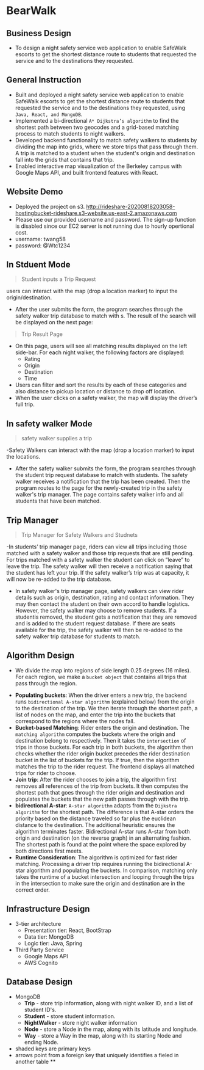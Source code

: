 # BearWalk

## Business Design
- To design a night safety service web application to enable SafeWalk escorts to get the shortest distance route to
students that requested the service and to the destinations they requested.


## General Instruction
- Built and deployed a night safety service web application to enable SafeWalk escorts to get the shortest distance route to
students that requested the service and to the destinations they requested, using `Java, React, and MongoDB`.
- Implemented a bi-directional `A* Dijkstra’s algorithm` to find the shortest path between two geocodes and a grid-based matching process
to match students to night walkers. 
- Developed backend functionality to match safety walkers to students by dividing the map into grids, where we store trips that pass through them. 
A trip is matched to a student when the student's origin and destination fall into the grids that contains that trip.
- Enabled interactive map visualization of the Berkeley campus with Google Maps API, and built frontend features with React.

## Website Demo
- Deployed the project on s3. http://rideshare-20200818203058-hostingbucket-rideshare.s3-website.us-east-2.amazonaws.com
- Please use our provided username and password. The sign-up function is disabled since our EC2 server is not running due to hourly opertional cost. 
- username: twang58
- password: @Wtc1234

## In Stduent Mode
> Student inputs a Trip Request

 users can interact with the map (drop a location marker) to input the origin/destination.
- After the user submits the form, the program searches through the safety walker trip database to match with 
s. The result of the search will be displayed on the next page:
> Trip Result Page


- On this page, users will see all matching results displayed on the left side-bar. For each night walker, the following factors are displayed:
  * Rating
  * Origin
  * Destination
  * Time
- Users can filter and sort the results by each of these categories and also distance to pickup location or distance to drop off location.
- When the user clicks on a safety walker, the map will display the driver’s full trip. 

## In safety walker Mode
> safety walker supplies a trip 

-Safety Walkers can interact with the map (drop a location marker) to input the locations.

- After the safety walker submits the form, the program searches through the student trip request database to match with students. The safety walker receives a notification that the trip has been created. Then the program routes to the page for the newly-created trip in the safety walker's trip manager. The page contains safety walker info and all students that have been matched. 

## Trip Manager
> Trip Manager for Safety Walkers and Studnets


-In students’ trip manager page, riders can view all trips including those matched with a safety walker and those trip requests that are still pending. For trips matched with a safety walker the student can click on “leave” to leave the trip. The safety walker will then receive a notification saying that the student has left your trip. If the safety walker’s trip was at capacity, it will now be re-added to the trip database.

- In safety walker's trip manager page, safety walkers can view rider details such as origin, destination, rating and contact information. They may then contact the student on their own accord to handle logistics. However, the safety walker may choose to remove students. If a studentis removed, the student gets a notification that they are removed and is added to the student request database. If there are seats available for the trip, the safety walker will then be re-added to the safety walker trip database for students to match.

## Algorithm Design

- We divide the map into regions of side length 0.25 degrees (16 miles). For each region, we make a `bucket object` that contains all trips that pass through the region.
 * **Populating buckets**: When the driver enters a new trip, the backend runs `bidirectional A-star algorithm` (explained below) from the origin to the destination of the trip. We then iterate through the shortest path, a list of nodes on the map, and enter the trip into the buckets that correspond to the regions where the nodes fall.
 * **Bucket-based Matching**: Rider enters the origin and destination. The `matching algorithm` computes the buckets where the origin and destination belong to respectively. Then it takes the `intersection` of trips in those buckets. For each trip in both buckets, the algorithm then checks whether the rider origin bucket precedes the rider destination bucket in the list of buckets for the trip. If true, then the algorithm matches the trip to the rider request. The frontend displays all matched trips for rider to choose.
 * **Join trip**: After the rider chooses to join a trip, the algorithm first removes all references of the trip from buckets. It then computes the shortest path that goes through the rider origin and destination and populates the buckets that the new path passes through with the trip.
 * **bidirectional A-star**: `A-star algorithm` adapts from the `Dijkstra algorithm` for the shortest path. The difference is that A-star orders the priority based on the distance traveled so far plus the euclidean distance to the destination. The additional heuristic ensures the algorithm terminates faster. Bidirectional A-star runs A-star from both origin and destination (on the reverse graph) in an alternating fashion. The shortest path is found at the point where the space explored by both directions first meets.
 * **Runtime Consideration**: The algorithm is optimized for fast rider matching. Processing a driver trip requires running the bidirectional A-star algorithm and populating the buckets. In comparison, matching only takes the runtime of a bucket intersection and looping through the trips in the intersection to make sure the origin and destination are in the correct order.

## Infrastructure Design
- 3-tier architecture
   * Presentation tier: React, BootStrap
   * Data tier: MongoDB 
   * Logic tier: Java, Spring
- Third Party Service
   * Google Maps API
   * AWS Cognito


## Database Design
- MongoDB
   * **Trip** - store trip information, along with night walker ID, and a list of student ID's.
   * **Student** - store student information.
   * **NightWalker** - store night walker information
   * **Node** - store a Node in the map, along with its latitude and longitude. 
   * **Way** - store a Way in the map, along with its starting Node and ending Node.
- shaded keys are primary keys
- arrows point from a foreign key that uniquely identifies a fieled in another table **


